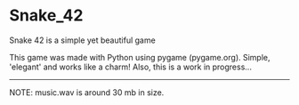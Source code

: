 # Snake_42
Snake 42 is a simple yet beautiful game

This game was made with Python using pygame (pygame.org). Simple, 'elegant' and works like a charm! Also, this is a work in progress...

-----

NOTE: music.wav is around 30 mb in size.
